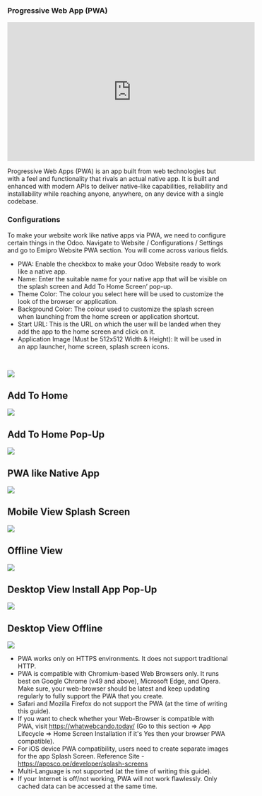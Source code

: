 
### Progressive Web App (PWA)

<iframe width="560" height="315" src="https://www.youtube.com/embed/Ykkd3TPNrFg" title="YouTube video player" frameborder="0" allow="accelerometer; autoplay; clipboard-write; encrypted-media; gyroscope; picture-in-picture" allowfullscreen></iframe>


Progressive Web Apps (PWA) is an app built from web technologies but with a feel and functionality that rivals an actual native app. It is built and enhanced with modern APIs to deliver native-like capabilities, reliability and installability while reaching anyone, anywhere, on any device with a single codebase.


### **Configurations**


To make your website work like native apps via PWA, we need to configure certain things in the Odoo. Navigate to Website / Configurations / Settings and go to Emipro Website PWA section. You will come across various fields.


* PWA: Enable the checkbox to make your Odoo Website ready to work like a native app.
* Name: Enter the suitable name for your native app that will be visible on the splash screen and Add To Home Screen’ pop-up.
* Theme Color: The colour you select here will be used to customize the look of the browser or application.
* Background Color: The colour used to customize the splash screen when launching from the home screen or application shortcut.
* Start URL: This is the URL on which the user will be landed when they add the app to the home screen and click on it.
* Application Image (Must be 512x512 Width & Height): It will be used in an app launcher, home screen, splash screen icons.


 


![](./images/48-1.png)


## **Add To Home**


![](./images/48-2.png)


## **Add To Home Pop-Up**


![](./images/48-3.png)


## **PWA like Native App**


![](./images/48-4.png)


## **Mobile View Splash Screen**


![](./images/48-5.png)


## **Offline View**


![](./images/48-6.png)


## **Desktop View Install App Pop-Up**


![](./images/48-7.png)


## **Desktop View Offline**


![](./images/48-8.png)


* PWA works only on HTTPS environments. It does not support traditional HTTP.
* PWA is compatible with Chromium-based Web Browsers only. It runs best on Google Chrome (v49 and above), Microsoft Edge, and Opera. Make sure, your web-browser should be latest and keep updating regularly to fully support the PWA that you create.
* Safari and Mozilla Firefox do not support the PWA (at the time of writing this guide).
* If you want to check whether your Web-Browser is compatible with PWA, visit https://whatwebcando.today/ (Go to this section => App Lifecycle => Home Screen Installation if it's Yes then your browser PWA compatible).
* For iOS device PWA compatibility, users need to create separate images for the app Splash Screen. Reference Site - https://appsco.pe/developer/splash-screens
* Multi-Language is not supported (at the time of writing this guide).
* If your Internet is off/not working, PWA will not work flawlessly. Only cached data can be accessed at the same time.



